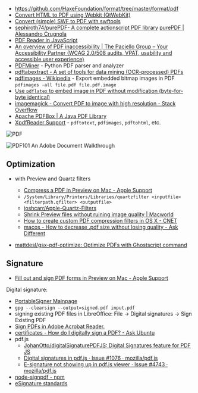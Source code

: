 - https://github.com/HaxeFoundation/format/tree/master/format/pdf
- [Convert HTML to PDF using Webkit (QtWebKit)](https://github.com/wkhtmltopdf/wkhtmltopdf)
- [Convert (simple) SWF to PDF with swftools](https://gist.github.com/mems/5301297)
- [sephiroth74/purePDF- A complete actionscript PDF library](https://github.com/sephiroth74/purePDF) [purePDF | Alessandro Crugnola](http://blog.sephiroth.it/projects/purepdf/)
- [PDF Reader in JavaScript](https://github.com/mozilla/pdf.js)
- [An overview of PDF inaccessibility | The Paciello Group – Your Accessibility Partner (WCAG 2.0/508 audits, VPAT, usability and accessible user experience)](https://www.paciellogroup.com/blog/2017/02/pdf-inaccessibility/)
- [PDFMiner](http://www.unixuser.org/~euske/python/pdfminer/) - Python PDF parser and analyzer
- [pdftabextract - A set of tools for data mining (OCR-processed) PDFs](https://github.com/WZBSocialScienceCenter/pdftabextract)
- [pdfimages - Wikipedia](https://en.wikipedia.org/wiki/Pdfimages) - Export embedded bitmap images in PDF `pdfimages -all file.pdf file.pdf.image`
- [Use `pdflatex` to embed image in PDF without modification (byte-for-byte identical)](https://askubuntu.com/questions/776679/why-are-the-images-produced-by-pdfimages-different-when-using-the-all-flag#778395)
- [imagemagick - Convert PDF to image with high resolution - Stack Overflow](https://stackoverflow.com/questions/6605006/convert-pdf-to-image-with-high-resolution#6605085)
- [Apache PDFBox | A Java PDF Library](https://pdfbox.apache.org/)
- [XpdfReader Support](https://www.xpdfreader.com/support.html) - `pdftotext`, `pdfimages`, `pdftohtml`, etc.

![PDF](PDF.png)

![PDF101 An Adobe Document Walkthrough](PDF101%20an%20Adobe%20document%20walkthrough.png)

## Optimization

- with Preview and Quartz filters
	- [Compress a PDF in Preview on Mac - Apple Support](https://support.apple.com/guide/preview/compress-a-pdf-prvw1509/mac)
	- `/System/Library/Printers/Libraries/quartzfilter <inputfile> <filterpath.qfilter> <outputfile>`
	- [joshcarr/Apple-Quartz-Filters](https://github.com/joshcarr/Apple-Quartz-Filters)
	- [Shrink Preview files without ruining image quality | Macworld](https://www.macworld.com/article/1168311/shrink-preview-files-without-ruining-image-quality.html)
	- [How to create custom PDF compression filters in OS X - CNET](https://www.cnet.com/how-to/how-to-create-custom-pdf-compression-filters-in-os-x/)
	- [macos - How to decrease .pdf size without losing quality - Ask Different](https://apple.stackexchange.com/questions/297417/how-to-decrease-pdf-size-without-losing-quality)

- [mattdesl/gsx-pdf-optimize: Optimize PDFs with Ghostscript command](https://github.com/mattdesl/gsx-pdf-optimize)

## Signature

- [Fill out and sign PDF forms in Preview on Mac - Apple Support](https://support.apple.com/guide/preview/fill-out-and-sign-pdf-forms-prvw35725/mac)

Digital signature:

- [PortableSigner Mainpage](http://portablesigner.sourceforge.net/)
- `gpg --clearsign --output=signed.pdf input.pdf`
- signing existing PDF files in LibreOffice: File → Digital signatures → Sign Existing PDF
- [Sign PDFs in Adobe Acrobat Reader.](https://helpx.adobe.com/reader/using/sign-pdfs.html)
- [certificates - How do I digitally sign a PDF? - Ask Ubuntu](https://askubuntu.com/questions/147379/how-do-i-digitally-sign-a-pdf)
- pdf.js
	- [JohanOtto/digitalSignaturePDFJS: Digital Signatures feature for PDF JS](https://github.com/JohanOtto/digitalSignaturePDFJS)
	- [Digital signatures in pdf.js · Issue #1076 · mozilla/pdf.js](https://github.com/mozilla/pdf.js/issues/1076)
	- [E-signature not showing up in pdf.js viewer · Issue #4743 · mozilla/pdf.js](https://github.com/mozilla/pdf.js/issues/4743)
- [node-signpdf - npm](https://www.npmjs.com/package/node-signpdf)
- [eSignature standards](https://ec.europa.eu/cefdigital/wiki/display/CEFDIGITAL/eSignature+standards#eSignaturestandards-PAdES%28PDFAdvancedElectronicSignature%29BaselineProfile)
